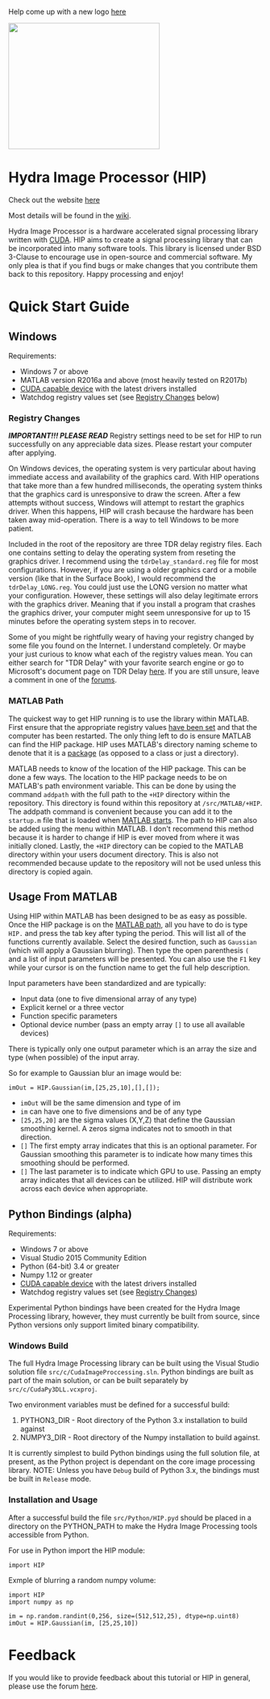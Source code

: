 Help come up with a new logo [here](https://www.hydraimageprocessor.com/logo-contest)

<img src=logo.png  width="300px" height="250px"/>

Hydra Image Processor (HIP)
===
Check out the website [here](https://www.hydraimageprocessor.com)

Most details will be found in the [wiki](https://github.com/ericwait/hydra-image-processor/wiki).

Hydra Image Processor is a hardware accelerated signal processing library written with [CUDA](https://developer.nvidia.com/cuda-zone). HIP aims to create a signal processing library that can be incorporated into many software tools. This library is licensed under BSD 3-Clause to encourage use in open-source and commercial software. My only plea is that if you find bugs or make changes that you contribute them back to this repository. Happy processing and enjoy!

# Quick Start Guide
## Windows
Requirements:
* Windows 7 or above
* MATLAB version R2016a and above (most heavily tested on R2017b)
* [CUDA capable device](https://developer.nvidia.com/cuda-gpus) with the latest drivers installed
* Watchdog registry values set (see [Registry Changes](#registry-changes) below)

### Registry Changes
_**IMPORTANT!!! PLEASE READ**_ Registry settings need to be set for HIP to run successfully on any appreciable data sizes. Please restart your computer after applying.

On Windows devices, the operating system is very particular about having immediate access and availability of the graphics card. With HIP operations that take more than a few hundred milliseconds, the operating system thinks that the graphics card is unresponsive to draw the screen. After a few attempts without success, Windows will attempt to restart the graphics driver. When this happens, HIP will crash because the hardware has been taken away mid-operation. There is a way to tell Windows to be more patient.

Included in the root of the repository are three TDR delay registry files. Each one contains setting to delay the operating system from reseting the graphics driver. I recommend using the ```tdrDelay_standard.reg``` file for most configurations. However, if you are using a older graphics card or a mobile version (like that in the Surface Book), I would recommend the ```tdrDelay_LONG.reg```. You could just use the LONG version no matter what your configuration. However, these settings will also delay legitimate errors with the graphics driver. Meaning that if you install a program that crashes the graphics driver, your computer might seem unresponsive for up to 15 minutes before the operating system steps in to recover.

Some of you might be rightfully weary of having your registry changed by some file you found on the Internet. I understand completely. Or maybe your just curious to know what each of the registry values mean. You can either search for "TDR Delay" with your favorite search engine or go to Microsoft's document page on TDR Delay [here](https://docs.microsoft.com/en-us/windows-hardware/drivers/display/tdr-registry-keys). If you are still unsure, leave a comment in one of the [forums](https://www.hydraimageprocessor.com/forum).

### MATLAB Path
The quickest way to get HIP running is to use the library within MATLAB. First ensure that the appropriate registry values [have been set](#registry-changes) and that the computer has been restarted. The only thing left to do is ensure MATLAB can find the HIP package. HIP uses MATLAB's directory naming scheme to denote that it is a [package](https://www.mathworks.com/help/matlab/matlab_oop/scoping-classes-with-packages.html) (as opposed to a class or just a directory).

MATLAB needs to know of the location of the HIP package. This can be done a few ways. The location to the HIP package needs to be on MATLAB's path environment variable. This can be done by using the command ```addpath``` with the full path to the ```+HIP``` directory within the repository. This directory is found within this repository at ```/src/MATLAB/+HIP```. The addpath command is convenient because you can add it to the ```startup.m``` file that is loaded when [MATLAB starts](https://www.mathworks.com/help/matlab/ref/startup.html). The path to HIP can also be added using the menu within MATLAB. I don't recommend this method because it is harder to change if HIP is ever moved from where it was initially cloned. Lastly, the ```+HIP``` directory can be copied to the MATLAB directory within your users document directory. This is also not recommended because update to the repository will not be used unless this directory is copied again.

## Usage From MATLAB
Using HIP within MATLAB has been designed to be as easy as possible. Once the HIP package is on the [MATLAB path](#matlab-path), all you have to do is type ```HIP.``` and press the tab key after typing the period. This will list all of the functions currently available. Select the desired function, such as ```Gaussian``` (which will apply a Gaussian blurring). Then type the open parenthesis ```(``` and a list of input parameters will be presented. You can also use the ```F1``` key while your cursor is on the function name to get the full help description. 

Input parameters have been standardized and are typically:
* Input data (one to five dimensional array of any type)
* Explicit kernel or a three vector
* Function specific parameters
* Optional device number (pass an empty array ```[]``` to use all available devices)

There is typically only one output parameter which is an array the size and type (when possible) of the input array.

So for example to Gaussian blur an image would be:
```
imOut = HIP.Gaussian(im,[25,25,10],[],[]);
```

* ```imOut``` will be the same dimension and type of im
* ```im``` can have one to five dimensions and be of any type
* ```[25,25,20]``` are the sigma values (X,Y,Z) that define the Gaussian smoothing kernel. A zeros sigma indicates not to smooth in that direction.
* ```[]``` The first empty array indicates that this is an optional parameter. For Gaussian smoothing this parameter is to indicate how many times this smoothing should be performed.
* ```[]``` The last parameter is to indicate which GPU to use. Passing an empty array indicates that all devices can be utilized. HIP will distribute work across each device when appropriate.

## Python Bindings (alpha)
Requirements:
* Windows 7 or above
* Visual Studio 2015 Community Edition
* Python (64-bit) 3.4 or greater
* Numpy 1.12 or greater
* [CUDA capable device](https://developer.nvidia.com/cuda-gpus) with the latest drivers installed
* Watchdog registry values set (see [Registry Changes](#registry-changes))

Experimental Python bindings have been created for the Hydra Image Processing library, however, they must currently be built from source, since Python versions only support limited binary compatibility.

### Windows Build
The full Hydra Image Processing library can be built using the Visual Studio solution file ```src/c/CudaImageProccessing.sln```. Python bindings are built as part of the main solution, or can be built separately by ```src/c/CudaPy3DLL.vcxproj```.

Two environment variables must be defined for a successful build:
  1. PYTHON3_DIR - Root directory of the Python 3.x installation to build against
  2. NUMPY3_DIR - Root directory of the Numpy installation to build against.

It is currently simplest to build Python bindings using the full solution file, at present, as the Python project is dependant on the core image processing library. NOTE: Unless you have ```Debug``` build of Python 3.x, the bindings must be built in ```Release``` mode.

### Installation and Usage
After a successful build the file ```src/Python/HIP.pyd``` should be placed in a directory on the PYTHON_PATH to make the Hydra Image Processing tools accessible from Python.

For use in Python import the HIP module:

```
import HIP
```

Exmple of blurring a random numpy volume:

```
import HIP
import numpy as np

im = np.random.randint(0,256, size=(512,512,25), dtype=np.uint8)
imOut = HIP.Gaussian(im, [25,25,10])
```

# Feedback
If you would like to provide feedback about this tutorial or HIP in general, please use the forum [here](https://www.imageprocessor.com/forum).
